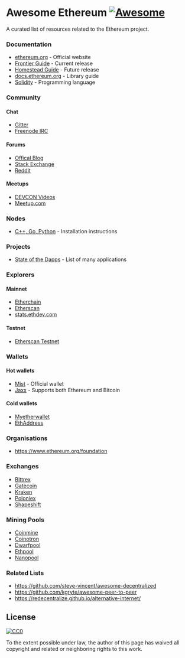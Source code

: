 # Awesome Ethereum [![Awesome](https://cdn.rawgit.com/sindresorhus/awesome/d7305f38d29fed78fa85652e3a63e154dd8e8829/media/badge.svg)](https://github.com/sindresorhus/awesome)

A curated list of resources related to the Ethereum project.

### Documentation

* [ethereum.org](https://www.ethereum.org/) - Official website
* [Frontier Guide](https://ethereum.gitbooks.io/frontier-guide/content/) - Current release
* [Homestead Guide](https://ethereum-homestead.readthedocs.org/en/latest/) - Future release
* [docs.ethereum.org](https://docs.ethereum.org/) - Library guide
* [Solidity](http://solidity.readthedocs.org/) - Programming language

### Community

#### Chat

* [Gitter](https://gitter.im/ethereum/)
* [Freenode IRC](irc://irc.freenode.net/ethereum)

#### Forums

* [Offical Blog](https://blog.ethereum.org/)
* [Stack Exchange](https://ethereum.stackexchange.com/)
* [Reddit](https://www.reddit.com/r/ethereum)

#### Meetups

* [DEVCON Videos](http://www.youtube.com/ethereumproject)
* [Meetup.com](http://ethereum.meetup.com/)

### Nodes

* [C++, Go, Python](https://www.ethereum.org/cli) - Installation instructions

### Projects

* [State of the Dapps](http://dapps.ethercasts.com/) - List of many applications

### Explorers

#### Mainnet

* [Etherchain](https://www.etherchain.org/)
* [Etherscan](http://etherscan.io/)
* [stats.ethdev.com](http://stats.ethdev.com/)

#### Testnet

* [Etherscan Testnet](http://testnet.etherscan.io/)

### Wallets

#### Hot wallets

* [Mist](https://github.com/ethereum/mist) - Official wallet
* [Jaxx](http://jaxx.io/) - Supports both Ethereum and Bitcoin

#### Cold wallets

* [Myetherwallet](http://myetherwallet.com/)
* [EthAddress](https://github.com/ryepdx/ethaddress.org)

### Organisations

* https://www.ethereum.org/foundation

### Exchanges

* [Bittrex](https://bittrex.com/)
* [Gatecoin](https://gatecoin.com/)
* [Kraken](https://kraken.com/)
* [Poloniex](https://poloniex.com/)
* [Shapeshift](https://shapeshift.io/)

### Mining Pools

* [Coinmine](https://www2.coinmine.pl/)
* [Coinotron](https://www.coinotron.com/app?action=home)
* [Dwarfpool](http://dwarfpool.com/)
* [Ethpool](http://ethpool.org/)
* [Nanopool](http://nanopool.org/)

### Related Lists

* https://github.com/steve-vincent/awesome-decentralized
* https://github.com/kgryte/awesome-peer-to-peer
* https://redecentralize.github.io/alternative-internet/

## License

[![CC0](https://i.creativecommons.org/p/zero/1.0/88x31.png)](https://creativecommons.org/publicdomain/zero/1.0/)

To the extent possible under law, the author of this page has waived all copyright and related or neighboring rights to this work.

